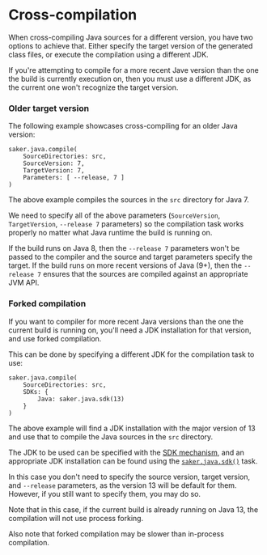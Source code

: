 # Cross-compilation

When cross-compiling Java sources for a different version, you have two options to achieve that. Either specify the target version of the generated class files, or execute the compilation using a different JDK.

If you're attempting to compile for a more recent Jave version than the one the build is currently execution on, then you must use a different JDK, as the current one won't recognize the target version.

### Older target version

The following example showcases cross-compiling for an older Java version:

```sakerscript
saker.java.compile(
	SourceDirectories: src,
	SourceVersion: 7,
	TargetVersion: 7,
	Parameters: [ --release, 7 ]
)
```

The above example compiles the sources in the `src` directory for Java 7.

We need to specify all of the above parameters (`SourceVersion`, `TargetVersion`, `--release 7` parameters) so the compilation task works properly no matter what Java runtime the build is running on.

If the build runs on Java 8, then the `--release 7` parameters won't be passed to the compiler and the source and target parameters specify the target. If the build runs on more recent versions of Java (9+), then the `--release 7` ensures that the sources are compiled against an appropriate JVM API.

### Forked compilation

If you want to compiler for more recent Java versions than the one the current build is running on, you'll need a JDK installation for that version, and use forked compilation.

This can be done by specifying a different JDK for the compilation task to use:

```sakerscript
saker.java.compile(
	SourceDirectories: src,
	SDKs: {
		Java: saker.java.sdk(13)
	}
)
```

The above example will find a JDK installation with the major version of 13 and use that to compile the Java sources in the `src` directory.

The JDK to be used can be specified with the [SDK mechanism](root:/saker.sdk.support/doc/sdks/index.html), and an appropriate JDK installation can be found using the [`saker.java.sdk()`](root:/saker.java.compiler/taskdoc/saker.java.sdk.html) task.

In this case you don't need to specify the source version, target version, and `--release` parameters, as the version 13 will be default for them. However, if you still want to specify them, you may do so.

Note that in this case, if the current build is already running on Java 13, the compilation will not use process forking.

Also note that forked compilation may be slower than in-process compilation.
